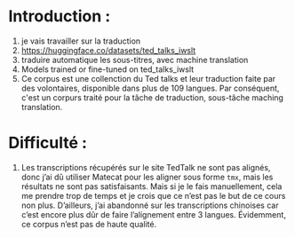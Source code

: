 # Introduction :
1. je vais travailler sur la traduction
2. https://huggingface.co/datasets/ted_talks_iwslt
3. traduire automatique les sous-titres, avec machine translation
4. Models trained or fine-tuned on ted_talks_iwslt
5. Ce corpus est une collenction du Ted talks et leur traduction faite par des volontaires, disponible dans plus de 109 langues. Par conséquent, c'est un corpurs traité pour la tâche de traduction, sous-tâche maching translation.



# Difficulté :

1. Les transcriptions récupérés sur le site TedTalk ne sont pas alignés, donc j’ai dû utiliser Matecat pour les aligner sous forme `tmx`, mais les résultats ne sont pas satisfaisants. Mais si je le fais manuellement, cela me prendre trop de temps et je crois que ce n’est pas le but de ce cours non plus. D’ailleurs, j’ai abandonné sur les transcriptions chinoises car c’est encore plus dûr de faire l’alignement entre 3 langues. Évidemment, ce corpus n’est pas de haute qualité.
